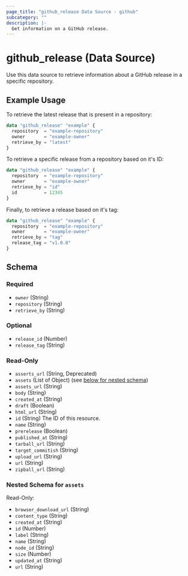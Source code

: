 ```yaml
---
page_title: "github_release Data Source - github"
subcategory: ""
description: |-
  Get information on a GitHub release.
---
```


# github_release (Data Source)

Use this data source to retrieve information about a GitHub release in a specific repository.

## Example Usage

To retrieve the latest release that is present in a repository:

```terraform
data "github_release" "example" {
  repository  = "example-repository"
  owner       = "example-owner"
  retrieve_by = "latest"
}
```

To retrieve a specific release from a repository based on it's ID:

```terraform
data "github_release" "example" {
  repository  = "example-repository"
  owner       = "example-owner"
  retrieve_by = "id"
  id          = 12345
}
```

Finally, to retrieve a release based on it's tag:

```terraform
data "github_release" "example" {
  repository  = "example-repository"
  owner       = "example-owner"
  retrieve_by = "tag"
  release_tag = "v1.0.0"
}
```

<!-- schema generated by tfplugindocs -->
## Schema

### Required

- `owner` (String)
- `repository` (String)
- `retrieve_by` (String)

### Optional

- `release_id` (Number)
- `release_tag` (String)

### Read-Only

- `asserts_url` (String, Deprecated)
- `assets` (List of Object) (see [below for nested schema](#nestedatt--assets))
- `assets_url` (String)
- `body` (String)
- `created_at` (String)
- `draft` (Boolean)
- `html_url` (String)
- `id` (String) The ID of this resource.
- `name` (String)
- `prerelease` (Boolean)
- `published_at` (String)
- `tarball_url` (String)
- `target_commitish` (String)
- `upload_url` (String)
- `url` (String)
- `zipball_url` (String)

<a id="nestedatt--assets"></a>
### Nested Schema for `assets`

Read-Only:

- `browser_download_url` (String)
- `content_type` (String)
- `created_at` (String)
- `id` (Number)
- `label` (String)
- `name` (String)
- `node_id` (String)
- `size` (Number)
- `updated_at` (String)
- `url` (String)
